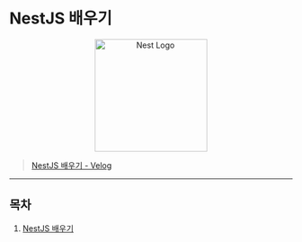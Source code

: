 # NestJS 배우기

<p align="center">
  <a href="http://nestjs.com/" target="blank"><img src="https://nestjs.com/img/logo-small.svg" width="200" alt="Nest Logo" /></a>
</p>

> [NestJS 배우기 - Velog](https://velog.io/@jiminpark-dev/series/NestJS-%EB%B0%B0%EC%9A%B0%EA%B8%B0)

---

## 목차

1. [NestJS 배우기](./markdown/Chapter1.md)
